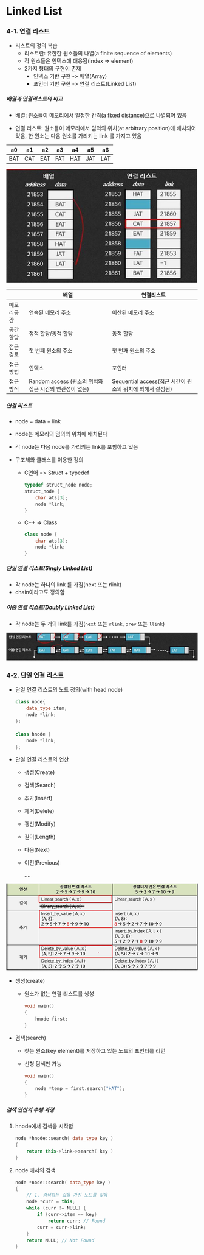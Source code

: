 # Linked List

### 4-1. 연결 리스트

- 리스트의 정의 복습
  - 리스트란: 유한한 원소들의 나열(a finite sequence of elements)
  - 각 원소들은 인덱스에 대응됨(index => element)
  - 2가지 형태의 구현이 존재
    - 인덱스 기반 구현 -> 배열(Array)
    - 포인터 기반 구현 -> 연결 리스트(Linked List)



##### 배열과 연결리스트의 비교

- 배열: 원소들이 메모리에서 일정한 간격(a fixed distance)으로 나열되어 있음

- 연결 리스트: 원소들이 메모리에서 임의의 위치(at arbitrary position)에 배치되어 있음, 한 원소는 다음 원소를 가리키는 link 를 가지고 있음

| a0   | a1   | a2   | a3   | a4   | a5   | a6   |
| ---- | ---- | ---- | ---- | ---- | ---- | ---- |
| BAT  | CAT  | EAT  | FAT  | HAT  | JAT  | LAT  |

![](./imgs/arry_vs_linkedlist.jpg)

|            | 배열                                                    | 연결리스트                                                 |
| ---------- | ------------------------------------------------------- | ---------------------------------------------------------- |
| 메모리공간 | 연속된 메모리 주소                                      | 이산된 메모리 주소                                         |
| 공간 할당  | 정적 할당/동적 할당                                     | 동적 할당                                                  |
| 접근 경로  | 첫 번째 원소의 주소                                     | 첫 번째 원소의 주소                                        |
| 접근 방법  | 인덱스                                                  | 포인터                                                     |
| 접근 방식  | Random access (원소의 위치와 접근 시간의 연관성이 없음) | Sequential access(접근 시간이 원소의 위치에 의해서 결정됨) |



##### 연결 리스트

- node = data + link

- node는 메모리의 임의의 위치에 배치된다

- 각 node는 다음 node를 가리키는 link를 포함하고 있음

- 구조체와 클래스를 이용한 정의

  - C언어 => Struct + typedef

    ```C
    typedef struct_node node;
    struct_node {
        char ats[3];
        node *link;
    }
    
    ```

  - C++ => Class

    ```c++
    class node {
        char ats[3];
        node *link;
    }
    ```



##### 단일 연결 리스트(Singly Linked List)

- 각 node는 하나의 link 를 가짐(next 또는 rlink)
- chain이라고도 정의함

##### 이중 연결 리스트(Doubly Linked List)

- 각 node는 두 개의 link를 가짐(`next` 또는 `rlink`, `prev` 또는 `llink`)

![](./imgs/singly_and_doubly_linkedlist.jpg)



### 4-2. 단일 연결 리스트

- 단일 연결 리스트의 노드 정의(with head node)

  ```c++
  class node{
      data_type item;
      node *link;
  };
  
  class hnode {
      node *link;
  };
  ```

- 단일 연결 리스트의 연산

  - 생성(Create)

  - 검색(Search)

  - 추가(Insert)

  - 제거(Delete)

  - 갱신(Modify)

  - 길이(Length)

  - 다음(Next)

  - 이전(Previous)

    ....

![](./imgs/operations_of_linkedlist.png)



- 생성(create)

  - 원소가 없는 연결 리스트를 생성

    ```C++
    void main()
    {
        hnode first;
    }
    ```

- 검색(search)

  - 찾는 원소(key element)를 저장하고 있는 노드의 포인터를 리턴

  - 선형 탐색만 가능

    ```c++
    void main()
    {
        node *temp = first.search("HAT");
    }
    ```



##### 검색 연산의 수행 과정

1. hnode에서 검색을 시작함

   ```c++
   node *hnode::search( data_type key )
   {
       return this->link->search( key )
   }
   ```

2. node 에서의 검색

   ```c++
   node *node::search( data_type key )
   {
       // 1. 검색하는 값을 가진 노드를 찾음
       node *curr = this;
       while (curr != NULL) {
           if (curr->item == key)
               return curr; // Found
           curr = curr->link;
       }
       return NULL; // Not Found
   }
   ```

   

